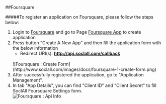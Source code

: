 ##Foursquare

#####To register an application on Foursquare, please follow the steps below:

1. Login to [Foursquare](https://developer.foursquare.com/) and go to Page [Foursquare App](https://foursquare.com/developers/register) to create application
2. Press button "Create A New App" and then fill the application form with the below information
    * Redirect URI(s): __http://api.soclall.com/callback__
    <br/>
    ![Foursquare : Create Form](http://www.soclall.com/images/docs/foursquare-1-create-form.png)
    <br/>
3. After successfully registered the application, go to "Application Management".
4. In tab "App Details", you can find "Client ID" and "Client Secret" to fill SoclAll Foursquare Settings form.
    <br/>
    ![Foursquare : Api Info](http://www.soclall.com/images/docs/foursquare-2-api-info.png)
    <br/>